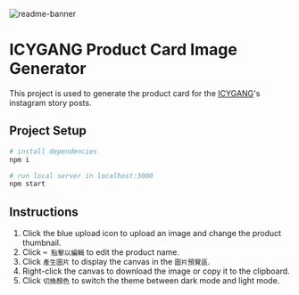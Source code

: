 ![readme-banner](https://user-images.githubusercontent.com/75478661/214215780-4ce4e23e-aa4a-45b9-a308-0061f958f8a7.png)

# ICYGANG Product Card Image Generator

This project is used to generate the product card for the [ICYGANG](https://www.instagram.com/icygang_jewelry/)'s instagram story posts.

## Project Setup

```bash
# install dependencies
npm i

# run local server in localhost:3000
npm start
```

## Instructions

1. Click the blue upload icon to upload an image and change the product thumbnail.
2. Click `⌨️ 點擊以編輯` to edit the product name.
3. Click `產生圖片` to display the canvas in the `圖片預覽區`.
4. Right-click the canvas to download the image or copy it to the clipboard.
5. Click `切換顏色` to switch the theme between dark mode and light mode.
